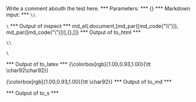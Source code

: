 Write a comment abouth the test here.
*** Parameters: ***
{}
*** Markdown input: ***
`\\`

`\`
*** Output of inspect ***
md_el(:document,[md_par([md_code("\\\\")]), md_par([md_code("\\")])],{},[])
*** Output of to_html ***
<p><code>\\</code></p>

<p><code>\</code></p>
*** Output of to_latex ***
{\colorbox[rgb]{1.00,0.93,1.00}{\tt \char92\char92}}

{\colorbox[rgb]{1.00,0.93,1.00}{\tt \char92}}
*** Output of to_md ***

*** Output of to_s ***

